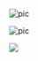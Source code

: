![pic](http://unsplash.it/500/500?image=1012 "tooltip")

![pic][pic1]

[pic1]: http://unsplash.it/500/500?image=1000

[<img src="http://unsplash.it/50/50?image=1000">](http://unsplash.it/500/500?image=1000)

